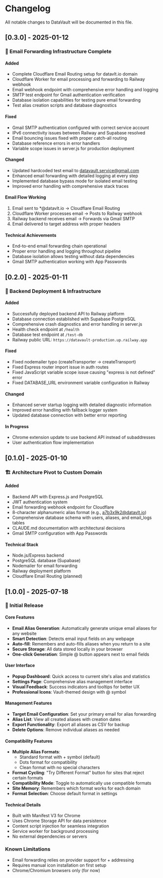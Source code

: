 # Changelog

All notable changes to DataVault will be documented in this file.

## [0.3.0] - 2025-01-12

### 📧 Email Forwarding Infrastructure Complete

#### Added
- Complete Cloudflare Email Routing setup for datavlt.io domain
- Cloudflare Worker for email processing and forwarding to Railway webhook
- Email webhook endpoint with comprehensive error handling and logging
- SMTP test endpoint for Gmail authentication verification
- Database isolation capabilities for testing pure email forwarding
- Test alias creation scripts and database diagnostics

#### Fixed
- Gmail SMTP authentication configured with correct service account
- IPv6 connectivity issues between Railway and Supabase resolved
- Email bouncing issues fixed with proper catch-all routing
- Database reference errors in error handlers
- Variable scope issues in server.js for production deployment

#### Changed
- Updated hardcoded test email to datavault.service@gmail.com
- Enhanced email forwarding with detailed logging at every step
- Implemented database bypass mode for isolated email testing
- Improved error handling with comprehensive stack traces

#### Email Flow Working
1. Email sent to *@datavlt.io → Cloudflare Email Routing
2. Cloudflare Worker processes email → Posts to Railway webhook
3. Railway backend receives email → Forwards via Gmail SMTP
4. Email delivered to target address with proper headers

#### Technical Achievements
- End-to-end email forwarding chain operational
- Proper error handling and logging throughout pipeline
- Database isolation allows testing without data dependencies
- Gmail SMTP authentication working with App Passwords

## [0.2.0] - 2025-01-11

### 🚀 Backend Deployment & Infrastructure

#### Added
- Successfully deployed backend API to Railway platform
- Database connection established with Supabase PostgreSQL
- Comprehensive crash diagnostics and error handling in server.js
- Health check endpoint at `/health`
- Database test endpoint at `/test-db`
- Railway public URL: `https://datavault-production.up.railway.app`

#### Fixed
- Fixed nodemailer typo (createTransporter → createTransport)
- Fixed Express router import issue in auth routes
- Fixed JavaScript variable scope issue causing "express is not defined" error
- Fixed DATABASE_URL environment variable configuration in Railway

#### Changed
- Enhanced server startup logging with detailed diagnostic information
- Improved error handling with fallback logger system
- Updated database connection with better error reporting

#### In Progress
- Chrome extension update to use backend API instead of subaddresses
- User authentication flow implementation

## [0.1.0] - 2025-01-10

### 🏗️ Architecture Pivot to Custom Domain

#### Added
- Backend API with Express.js and PostgreSQL
- JWT authentication system
- Email forwarding webhook endpoint for Cloudflare
- 8-character alphanumeric alias format (e.g., a7b3x9k2@datavlt.io)
- Comprehensive database schema with users, aliases, and email_logs tables
- CLAUDE.md documentation with architectural decisions
- Gmail SMTP configuration with App Passwords

#### Technical Stack
- Node.js/Express backend
- PostgreSQL database (Supabase)
- Nodemailer for email forwarding
- Railway deployment platform
- Cloudflare Email Routing (planned)

## [1.0.0] - 2025-07-18

### 🎉 Initial Release

#### Core Features
- **Email Alias Generation**: Automatically generate unique email aliases for any website
- **Smart Detection**: Detects email input fields on any webpage
- **Auto-fill**: Remembers and auto-fills aliases when you return to a site
- **Secure Storage**: All data stored locally in your browser
- **One-click Generation**: Simple @ button appears next to email fields

#### User Interface
- **Popup Dashboard**: Quick access to current site's alias and statistics
- **Settings Page**: Comprehensive alias management interface
- **Visual Feedback**: Success indicators and tooltips for better UX
- **Professional Icons**: Vault-themed design with @ symbol

#### Management Features
- **Target Email Configuration**: Set your primary email for alias forwarding
- **Alias List**: View all created aliases with creation dates
- **Export Functionality**: Export all aliases as CSV for backup
- **Delete Options**: Remove individual aliases as needed

#### Compatibility Features
- **Multiple Alias Formats**: 
  - Standard format with + symbol (default)
  - Dots format for compatibility
  - Clean format with no special characters
- **Format Cycling**: "Try Different Format" button for sites that reject certain formats
- **Compatibility Mode**: Toggle to automatically use compatible formats
- **Site Memory**: Remembers which format works for each domain
- **Format Selection**: Choose default format in settings

#### Technical Details
- Built with Manifest V3 for Chrome
- Uses Chrome Storage API for data persistence
- Content script injection for seamless integration
- Service worker for background processing
- No external dependencies or servers

### Known Limitations
- Email forwarding relies on provider support for + addressing
- Requires manual icon installation on first setup
- Chrome/Chromium browsers only (for now)